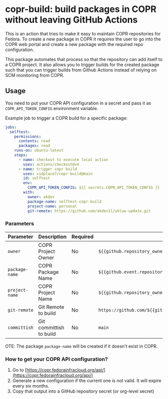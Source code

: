 # copr-build: build packages in COPR without leaving GitHub Actions

This is an action that tries to make it easy to maintain COPR repositories for Fedora.
To create a new package in COPR it requires the user to go into the COPR web portal and create a new package
with the required repo configuration.

This package automates that process so that the repository can add itself to a COPR project. It also allows you
to trigger builds for the created package such that you can trigger builds from Github Actions instead of relying on
SCM monitoring from COPR.

## Usage

You need to put your COPR API configuration in a secret and pass it as `COPR_API_TOKEN_CONFIG` environment variable.

Example job to trigger a COPR build for a specific package:

```yaml
jobs:
  selftest:
    permissions:
      contents: read
      packages: read
    runs-on: ubuntu-latest
    steps:
      - name: checkout to execute local action
        uses: actions/checkout@v4
      - name: trigger copr build
        uses: vidplace7/copr-build@main
        id: selftest
        env:
          COPR_API_TOKEN_CONFIG: ${{ secrets.COPR_API_TOKEN_CONFIG }}
        with:
          owner: akdev
          package-name: selftest-copr-build
          project-name: personal
          git-remote: https://github.com/akdev1l/ublue-update.git
```

### Parameters

|Parameter|Description|Required|Default|
|---------|-----------|--------|-------|
|`owner`|COPR Project Owner|No|`${{github.repository_owner}}`|
|`package-name`|COPR Package Name|No|`${{github.event.repository.name}}`|
|`project-name`|COPR Project Name|No|`${{github.repository_owner}}`|
|`git-remote`|Git Remote to build|No|`https://github.com/${{github.repository_owner}}/${{github.event.repository.name}}`|
|`committish`|Git committish to build|No|`main`|

OTE: The package `package-name` will be created if it doesn't exist in COPR.

### How to get your COPR API configuration?

1. Go to [https://copr.fedorainfracloud.org/api/](https://copr.fedorainfracloud.org/api/)
2. Generate a new configuration if the current one is not valid. It will expire every six months.
3. Copy that output into a GitHub repository secret (or org-level secret)

